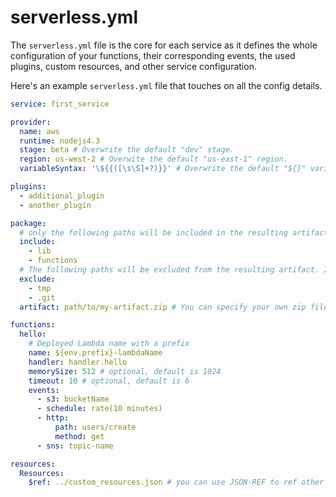 # serverless.yml

The `serverless.yml` file is the core for each service as it defines the whole configuration of your functions, their
corresponding events, the used plugins, custom resources, and other service configuration.

Here's an example `serverless.yml` file that touches on all the config details.

```yml
service: first_service

provider:
  name: aws
  runtime: nodejs4.3
  stage: beta # Overwrite the default "dev" stage.
  region: us-west-2 # Overwite the default "us-east-1" region.
  variableSyntax: '\${{([\s\S]+?)}}' # Overwrite the default "${}" variable syntax to be "${{}}" instead

plugins:
  - additional_plugin
  - another_plugin

package:
  # only the following paths will be included in the resulting artifact which will be uploaded. Without specific include everything in the current folder will be included
  include:
    - lib
    - functions
  # The following paths will be excluded from the resulting artifact. If both include and exclude are defined we first apply the include, then the exclude so files are guaranteed to be excluded
  exclude:
    - tmp
    - .git
  artifact: path/to/my-artifact.zip # You can specify your own zip file for your service. Serverless won't zip your service if this is set

functions:
  hello:
    # Deployed Lambda name with a prefix
    name: ${env.prefix}-lambdaName
    handler: handler.hello
    memorySize: 512 # optional, default is 1024
    timeout: 10 # optional, default is 6
    events:
      - s3: bucketName
      - schedule: rate(10 minutes)
      - http:
          path: users/create
          method: get
      - sns: topic-name

resources:
  Resources:
    $ref: ../custom_resources.json # you can use JSON-REF to ref other JSON files
```

